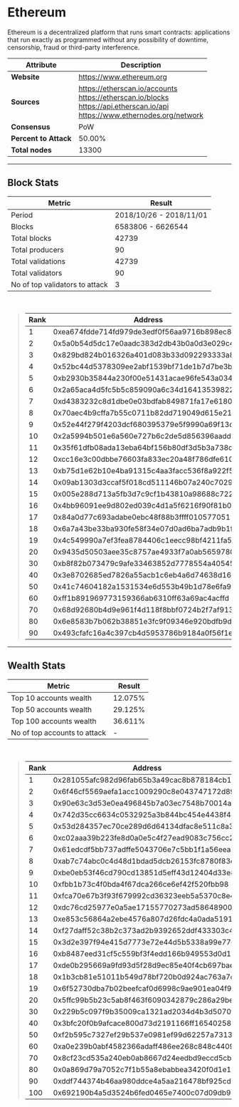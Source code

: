 # Ethereum
Ethereum is a decentralized platform that runs smart contracts: applications that run exactly as programmed without any possibility of downtime, censorship, fraud or third-party interference.<br/>

|Attribute|Description|
|---|---|
|**Website**|https://www.ethereum.org|
|**Sources**|https://etherscan.io/accounts<br/>https://etherscan.io/blocks<br/>https://api.etherscan.io/api<br/>https://www.ethernodes.org/network|
|**Consensus**|PoW|
|**Percent to Attack**|50.00%|
|**Total nodes**|13300|

---
## Block Stats

|Metric|Result|
|---|---|
|Period|2018/10/26 - 2018/11/01|
|Blocks|6583806 - 6626544|
|Total blocks|42739|
|Total producers|90|
|Total validations|42739|
|Total validators|90|
|No of top validators to attack|3|

<br/>

> |Rank|Address|Validations|
> |---|---|---|
> |1|0xea674fdde714fd979de3edf0f56aa9716b898ec8|11306|
> |2|0x5a0b54d5dc17e0aadc383d2db43b0a0d3e029c4c|9606|
> |3|0x829bd824b016326a401d083b33d092293333a830|5652|
> |4|0x52bc44d5378309ee2abf1539bf71de1b7d7be3b5|4367|
> |5|0xb2930b35844a230f00e51431acae96fe543a0347|3776|
> |6|0x2a65aca4d5fc5b5c859090a6c34d164135398226|830|
> |7|0xd4383232c8d1dbe0e03bdfab849871fa17e61807|745|
> |8|0x70aec4b9cffa7b55c0711b82dd719049d615e21d|619|
> |9|0x52e44f279f4203dcf680395379e5f9990a69f13c|564|
> |10|0x2a5994b501e6a560e727b6c2de5d856396aadd38|454|
> |11|0x35f61dfb08ada13eba64bf156b80df3d5b3a738d|410|
> |12|0xcc16e3c00dbbe76603fa833ec20a48f786dfe610|352|
> |13|0xb75d1e62b10e4ba91315c4aa3facc536f8a922f5|319|
> |14|0x09ab1303d3ccaf5f018cd511146b07a240c70294|316|
> |15|0x005e288d713a5fb3d7c9cf1b43810a98688c7223|300|
> |16|0x4bb96091ee9d802ed039c4d1a5f6216f90f81b01|266|
> |17|0x84a0d77c693adabe0ebc48f88b3ffff010577051|248|
> |18|0x6a7a43be33ba930fe58f34e07d0ad6ba7adb9b1f|241|
> |19|0x4c549990a7ef3fea8784406c1eecc98bf4211fa5|176|
> |20|0x9435d50503aee35c8757ae4933f7a0ab56597805|173|
> |30|0xb8f82b073479c9afe33463852d7778554a405453|82|
> |40|0x3e8702685ed7826a55acb1c6eb4a6d74638d165c|29|
> |50|0x41c74604182a1531534e6d553b49b1d78e6fa9a2|14|
> |60|0xff1b891969773159366ab6310ff63a69ac4acffd|4|
> |70|0x68d92680b4d9e961f4d118f8bbf0724b2f7af913|2|
> |80|0x6e8583b7b062b38851e3fc9f09346e920bdfb9d4|1|
> |90|0x493cfafc16a4c397cb4d5953786b9184a0f56f1e|1|

---
## Wealth Stats

|Metric|Result|
|---|---|
|Top 10 accounts wealth|12.075%|
|Top 50 accounts wealth|29.125%|
|Top 100 accounts wealth|36.611%|
|No of top accounts to attack|-|

<br/>

> |Rank|Address|Wealth|
> |---|---|---|
> |1|0x281055afc982d96fab65b3a49cac8b878184cb16|1.494%|
> |2|0x6f46cf5569aefa1acc1009290c8e043747172d89|1.467%|
> |3|0x90e63c3d53e0ea496845b7a03ec7548b70014a91|1.465%|
> |4|0x742d35cc6634c0532925a3b844bc454e4438f44e|1.459%|
> |5|0x53d284357ec70ce289d6d64134dfac8e511c8a3d|1.339%|
> |6|0xc02aaa39b223fe8d0a0e5c4f27ead9083c756cc2|1.000%|
> |7|0x61edcdf5bb737adffe5043706e7c5bb1f1a56eea|0.9811%|
> |8|0xab7c74abc0c4d48d1bdad5dcb26153fc8780f83e|0.9714%|
> |9|0xbe0eb53f46cd790cd13851d5eff43d12404d33e8|0.9606%|
> |10|0xfbb1b73c4f0bda4f67dca266ce6ef42f520fbb98|0.9372%|
> |11|0xfca70e67b3f93f679992cd36323eeb5a5370c8e4|0.8014%|
> |12|0xdc76cd25977e0a5ae17155770273ad58648900d3|0.7937%|
> |13|0xe853c56864a2ebe4576a807d26fdc4a0ada51919|0.7781%|
> |14|0xf27daff52c38b2c373ad2b9392652ddf433303c4|0.6535%|
> |15|0x3d2e397f94e415d7773e72e44d5b5338a99e77d9|0.6533%|
> |16|0xb8487eed31cf5c559bf3f4edd166b949553d0d11|0.6517%|
> |17|0xde0b295669a9fd93d5f28d9ec85e40f4cb697bae|0.6386%|
> |18|0x1b3cb81e51011b549d78bf720b0d924ac763a7c2|0.5440%|
> |19|0x6f52730dba7b02beefcaf0d6998c9ae901ea04f9|0.5421%|
> |20|0x5ffc99b5b23c5ab8f463f6090342879c286a29be|0.5363%|
> |30|0x229b5c097f9b35009ca1321ad2034d4b3d5070f6|0.4156%|
> |40|0x3bfc20f0b9afcace800d73d2191166ff16540258|0.2975%|
> |50|0xf2b595c7327ef29b537e0981ef99d62257a73136|0.2149%|
> |60|0xa0e239b0abf4582366adaff486ee268c848c4409|0.1950%|
> |70|0x8cf23cd535a240eb0ab8667d24eedbd9eccd5cba|0.1618%|
> |80|0x0a869d79a7052c7f1b55a8ebabbea3420f0d1e13|0.1285%|
> |90|0xddf744374b46aa980ddce4a5aa216478bf925cd1|0.1184%|
> |100|0x692190b4a5d3524b6fed0465e7400c07d09db954|0.1029%|

